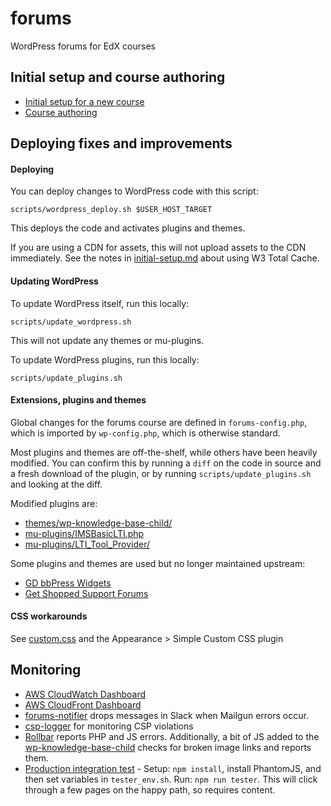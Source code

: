 # forums
WordPress forums for EdX courses

## Initial setup and course authoring
- [Initial setup for a new course](docs/initial-setup.md)
- [Course authoring](docs/course-authoring.md)

## Deploying fixes and improvements
#### Deploying
You can deploy changes to WordPress code with this script:
```
scripts/wordpress_deploy.sh $USER_HOST_TARGET
```

This deploys the code and activates plugins and themes.

If you are using a CDN for assets, this will not upload assets to the CDN immediately.  See the notes in [initial-setup.md](inital-setup.md) about using W3 Total Cache.

#### Updating WordPress
To update WordPress itself, run this locally:
```
scripts/update_wordpress.sh
```

This will not update any themes or mu-plugins.

To update WordPress plugins, run this locally:
```
scripts/update_plugins.sh
```

#### Extensions, plugins and themes
Global changes for the forums course are defined in `forums-config.php`, which is imported by `wp-config.php`, which is otherwise standard.

Most plugins and themes are off-the-shelf, while others have been heavily modified.  You can confirm this by running a `diff` on the code in source and a fresh download of the plugin, or by running `scripts/update_plugins.sh` and looking at the diff.

Modified plugins are:
- [themes/wp-knowledge-base-child/](blog/wp-content/themes/wp-knowledge-base-child)
- [mu-plugins/IMSBasicLTI.php](blog/wp-content/mu-plugins/IMSBasicLTI.php)
- [mu-plugins/LTI_Tool_Provider/](blog/wp-content/mu-plugins/LTI_Tool_Provider/)

Some plugins and themes are used but no longer maintained upstream:
- [GD bbPress Widgets](blog/wp-content/plugins/gd-bbpress-widgets)
- [Get Shopped Support Forums](blog/wp-content/plugins/bbPress-Support-Forums-master)

#### CSS workarounds
See [custom.css](custom.css) and the Appearance > Simple Custom CSS plugin

## Monitoring
- [AWS CloudWatch Dashboard](https://us-west-2.console.aws.amazon.com/cloudwatch/home?region=us-west-2#dashboards:name=launching-innovation-dashboard)
- [AWS CloudFront Dashboard](https://console.aws.amazon.com/cloudfront/home?region=us-west-2#viewers_reports:)
- [forums-notifier](https://github.com/mit-teaching-systems-lab/forums-notifier) drops messages in Slack when Mailgun errors occur.
- [csp-logger](https://github.com/mit-teaching-systems-lab/csp-logger) for monitoring CSP violations
- [Rollbar](https://rollbar.com/) reports PHP and JS errors.  Additionally, a bit of JS added to the [wp-knowledge-base-child](blog/wp-content/themes/wp-knowledge-base-child/functions.php#3) checks for broken image links and reports them.
- [Production integration test](test) - Setup: `npm install`, install PhantomJS, and then set variables in `tester_env.sh`. Run: `npm run tester`.  This will click through a few pages on the happy path, so requires content.